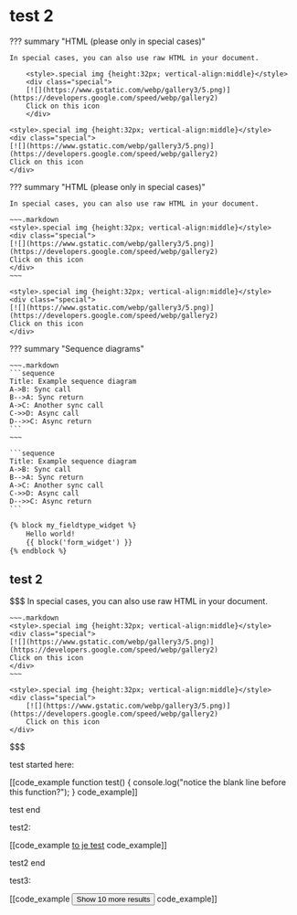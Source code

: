 # test 2

??? summary "HTML (please only in special cases)"

    In special cases, you can also use raw HTML in your document.

        <style>.special img {height:32px; vertical-align:middle}</style>
        <div class="special">
        [![](https://www.gstatic.com/webp/gallery3/5.png)](https://developers.google.com/speed/webp/gallery2)
        Click on this icon
        </div>

    <style>.special img {height:32px; vertical-align:middle}</style>
    <div class="special">
    [![](https://www.gstatic.com/webp/gallery3/5.png)](https://developers.google.com/speed/webp/gallery2)
    Click on this icon
    </div>


??? summary "HTML (please only in special cases)"

    In special cases, you can also use raw HTML in your document.

    ~~~.markdown
    <style>.special img {height:32px; vertical-align:middle}</style>
    <div class="special">
    [![](https://www.gstatic.com/webp/gallery3/5.png)](https://developers.google.com/speed/webp/gallery2)
    Click on this icon
    </div>
    ~~~

    <style>.special img {height:32px; vertical-align:middle}</style>
    <div class="special">
    [![](https://www.gstatic.com/webp/gallery3/5.png)](https://developers.google.com/speed/webp/gallery2)
    Click on this icon
    </div>


??? summary "Sequence diagrams"

    ~~~.markdown
    ```sequence
    Title: Example sequence diagram
    A->B: Sync call
    B-->A: Sync return
    A->C: Another sync call
    C->>D: Async call
    D-->>C: Async return
    ```
    ~~~

    ```sequence
    Title: Example sequence diagram
    A->B: Sync call
    B-->A: Sync return
    A->C: Another sync call
    C->>D: Async call
    D-->>C: Async return
    ```

```html
{% block my_fieldtype_widget %}
    Hello world!
    {{ block('form_widget') }}
{% endblock %}
```


## test 2

$$$
    In special cases, you can also use raw HTML in your document.

    ~~~.markdown
    <style>.special img {height:32px; vertical-align:middle}</style>
    <div class="special">
    [![](https://www.gstatic.com/webp/gallery3/5.png)](https://developers.google.com/speed/webp/gallery2)
    Click on this icon
    </div>
    ~~~

    <style>.special img {height:32px; vertical-align:middle}</style>
    <div class="special">
        [![](https://www.gstatic.com/webp/gallery3/5.png)](https://developers.google.com/speed/webp/gallery2)
        Click on this icon
    </div>
$$$


test started here:

[[code_example
function test() {
  console.log("notice the blank line before this function?");
}
code_example]]


test end


test2:

[[code_example
<a href="#"><span class="supertest">to je test</span></a>
code_example]]

test2 end



test3:

<div>

[[code_example
<button type="button" class="ez-button ez-button-ghost">Show 10 more results</button>
code_example]]


</div>
